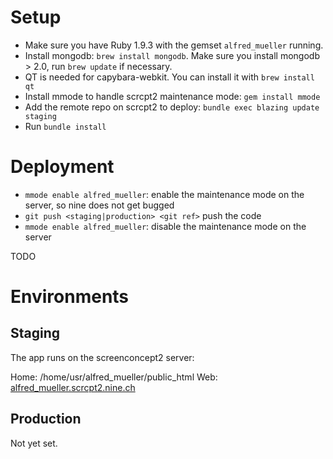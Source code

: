 # Setup

* Make sure you have Ruby 1.9.3 with the gemset `alfred_mueller` running.
* Install mongodb: `brew install mongodb`. Make sure you install mongodb > 2.0, run `brew update` if necessary.
* QT is needed for capybara-webkit. You can install it with `brew install qt`
* Install mmode to handle scrcpt2 maintenance mode: `gem install mmode`
* Add the remote repo on scrcpt2 to deploy: `bundle exec blazing update staging`
* Run `bundle install`

# Deployment

* `mmode enable alfred_mueller`: enable the maintenance mode on the server, so nine does not get bugged
* `git push <staging|production> <git ref>` push the code
* `mmode enable alfred_mueller`: disable the maintenance mode on the server


TODO

# Environments

## Staging

The app runs on the screenconcept2 server:

Home: /home/usr/alfred_mueller/public_html
Web: [alfred_mueller.scrcpt2.nine.ch](http://alfred_mueller.scrcpt2.nine.ch/)

## Production
Not yet set.